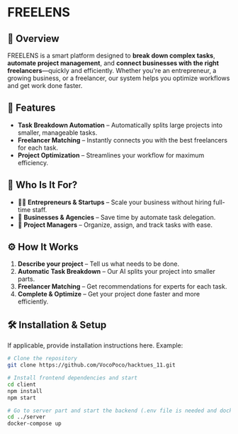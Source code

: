 # **FREELENS**


## 🚀 Overview
FREELENS is a smart platform designed to **break down complex tasks**, **automate project management**, and **connect businesses with the right freelancers**—quickly and efficiently. Whether you're an entrepreneur, a growing business, or a freelancer, our system helps you optimize workflows and get work done faster.

## 🎯 Features
- **Task Breakdown Automation** – Automatically splits large projects into smaller, manageable tasks.
- **Freelancer Matching** – Instantly connects you with the best freelancers for each task.
- **Project Optimization** – Streamlines your workflow for maximum efficiency.

## 🎯 Who Is It For?
- 👨‍💻 **Entrepreneurs & Startups** – Scale your business without hiring full-time staff.
- 🏢 **Businesses & Agencies** – Save time by automate task delegation.
- 📌 **Project Managers** – Organize, assign, and track tasks with ease.

## ⚙️ How It Works
1. **Describe your project** – Tell us what needs to be done.
2. **Automatic Task Breakdown** – Our AI splits your project into smaller parts.
3. **Freelancer Matching** – Get recommendations for experts for each task.
4. **Complete & Optimize** – Get your project done faster and more efficiently.

## 🛠️ Installation & Setup
If applicable, provide installation instructions here. Example:
```bash
# Clone the repository
git clone https://github.com/VocoPoco/hacktues_11.git

# Install frontend dependencies and start 
cd client
npm install
npm start

# Go to server part and start the backend (.env file is needed and docker desktop)
cd ../server
docker-compose up
```